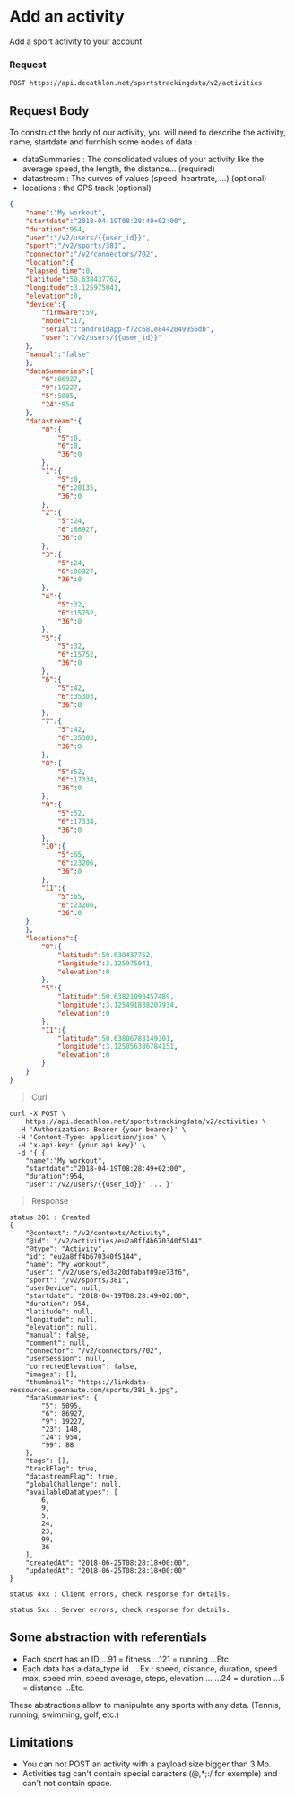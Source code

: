 # Add an activity

Add a sport activity to your account

### Request

`POST https://api.decathlon.net/sportstrackingdata/v2/activities`
 

## Request Body
To construct the body of our activity, you will need to describe the activity, name, startdate and furnhish some nodes of data :

* dataSummaries : The consolidated values of your activity like the average speed, the length, the distance... (required)
* datastream : The curves of values (speed,  heartrate, ...) (optional)
* locations : the GPS track (optional)


```json
{
    "name":"My workout",
    "startdate":"2018-04-19T08:28:49+02:00",
    "duration":954,
    "user":"/v2/users/{{user_id}}",
    "sport":"/v2/sports/381",
    "connector":"/v2/connectors/702",
    "location":{
    "elapsed_time":0,
    "latitude":50.638437762,
    "longitude":3.125975041,
    "elevation":0,
    "device":{
        "firmware":59,
        "model":17,
        "serial":"androidapp-f72c681e8442049956db",
        "user":"/v2/users/{{user_id}}"
    },
    "manual":"false"
    },
    "dataSummaries":{
        "6":86927,
        "9":19227,
        "5":5095,
        "24":954
    },
    "datastream":{
        "0":{
            "5":0,
            "6":0,
            "36":0
        },
        "1":{
            "5":0,
            "6":20135,
            "36":0
        },
        "2":{
            "5":24,
            "6":86927,
            "36":0
        },
        "3":{
            "5":24,
            "6":86927,
            "36":0
        },
        "4":{
            "5":32,
            "6":15752,
            "36":0
        },
        "5":{
            "5":32,
            "6":15752,
            "36":0
        },
        "6":{
            "5":42,
            "6":35303,
            "36":0
        },
        "7":{
            "5":42,
            "6":35303,
            "36":0
        },
        "8":{
            "5":52,
            "6":17334,
            "36":0
        },
        "9":{
            "5":52,
            "6":17334,
            "36":0
        },
        "10":{
            "5":65,
            "6":23206,
            "36":0
        },
        "11":{
            "5":65,
            "6":23206,
            "36":0
    }
    },
    "locations":{
        "0":{
            "latitude":50.638437762,
            "longitude":3.125975041,
            "elevation":0
        },
        "5":{
            "latitude":50.63821090457489,
            "longitude":3.125491838207934,
            "elevation":0
        },
        "11":{
            "latitude":50.63806783149301,
            "longitude":3.125056386784151,
            "elevation":0
        }
    }
}
```


> Curl

```shell
curl -X POST \
    https://api.decathlon.net/sportstrackingdata/v2/activities \
  -H 'Authorization: Bearer {your bearer}' \
  -H 'Content-Type: application/json' \
  -H 'x-api-key: {your api key}' \
  -d '{	{
	"name":"My workout",
	"startdate":"2018-04-19T08:28:49+02:00",
	"duration":954,
	"user":"/v2/users/{{user_id}}" ... }' 
```




> Response

```
status 201 : Created
{
    "@context": "/v2/contexts/Activity",
    "@id": "/v2/activities/eu2a8ff4b670340f5144",
    "@type": "Activity",
    "id": "eu2a8ff4b670340f5144",
    "name": "My workout",
    "user": "/v2/users/ed3a20dfabaf09ae73f6",
    "sport": "/v2/sports/381",
    "userDevice": null,
    "startdate": "2018-04-19T08:28:49+02:00",
    "duration": 954,
    "latitude": null,
    "longitude": null,
    "elevation": null,
    "manual": false,
    "comment": null,
    "connector": "/v2/connectors/702",
    "userSession": null,
    "correctedElevation": false,
    "images": [],
    "thumbnail": "https://linkdata-ressources.geonaute.com/sports/381_h.jpg",
    "dataSummaries": {
        "5": 5095,
        "6": 86927,
        "9": 19227,
        "23": 148,
        "24": 954,
        "99": 88
    },
    "tags": [],
    "trackFlag": true,
    "datastreamFlag": true,
    "globalChallenge": null,
    "availableDatatypes": [
        6,
        9,
        5,
        24,
        23,
        99,
        36
    ],
    "createdAt": "2018-06-25T08:28:18+00:00",
    "updatedAt": "2018-06-25T08:28:18+00:00"
}

status 4xx : Client errors, check response for details.

status 5xx : Server errors, check response for details.
```


## Some abstraction with referentials
* Each sport has an ID
...91 = fitness
...121 = running
...Etc.
* Each data has a data_type id.
...Ex : speed, distance, duration, speed max, speed min, speed average, steps, elevation ...
...24 = duration
...5 = distance
...Etc.

These abstractions allow to manipulate any sports with any data. (Tennis, running, swimming, golf, etc.)

## Limitations
* You can not POST an activity with a payload size bigger than 3 Mo.
* Activities tag can't contain special caracters (@,*;:/ for exemple) and can't not contain space. 

